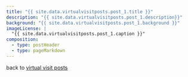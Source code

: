 ```yaml
---
title: "{{ site.data.virtualvisitposts.post_1.title }}"
description: "{{ site.data.virtualvisitposts.post_1.description}}"
background: "{{ site.data.virtualvisitposts.post_1.background }}"
imageLicense: |
  "{{ site.data.virtualvisitposts.post_1.caption }}"
composition:
  - type: postHeader
  - type: pageMarkdown
---
```


back to [virtual visit posts]("site.en.virtualvisit.permalink")
